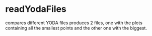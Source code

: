 # readYodaFiles

compares different YODA files produces 2 files, one with the plots containing all the smallest points and the other one with the biggest. 
